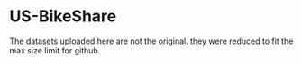 # US-BikeShare
The datasets uploaded here are not the original. they were reduced to fit the max size limit for github.
